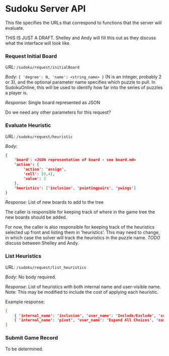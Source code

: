 # Sudoku Server API

This file specifies the URLs that correspond to functions that the server will evaluate.

THIS IS JUST A DRAFT.  Shelley and Andy will fill this out as they discuss what the interface will look like.


### Request Initial Board

*URL*: `/sudoku/request/initialBoard`

*Body*: `{ 'degree': N, 'name': <string_name> }` (N is an integer, probably 2 or 3),
and the optional parameter name specifies which puzzle to pull.
In SudokuOnline, this will be used to identify how far into the series of puzzles a player is.

*Response*: Single board represented as JSON

Do we need any other parameters for this request?

### Evaluate Heuristic

*URL*: `/sudoku/request/heuristic`

*Body*:

```json
{
    'board': <JSON representation of board - see board.md>
    'action': {
        'action': 'assign',
        'cell': [0,4],
        'value': 3
    },
    'heuristics': ['inclusion', 'pointingpairs', 'ywings']
}
```

*Response*: List of new boards to add to the tree

The caller is responsible for keeping track of where in the game tree the new boards should be added.

For now, the caller is also responsible for keeping track of the heuristics selected up front and listing them in 'heuristics'.  This may need to change, in which case the solver will track the heuristics in the puzzle name.  *TODO* discuss between Shelley and Andy.

### List Heuristics

*URL*: `/sudoku/request/list_heuristics`

*Body*: No body required.

*Response*: List of heuristics with both internal name and user-visible name.  Note: This may be modified to include the cost of applying each heuristic.

Example response:

```json
[
    { 'internal_name': 'inclusion', 'user_name': 'Include/Exclude', 'cost': 100},
    { 'internal_name': 'pivot', 'user_name': 'Expand All Choices', 'cost': 200 }
]
```

### Submit Game Record

To be determined.
